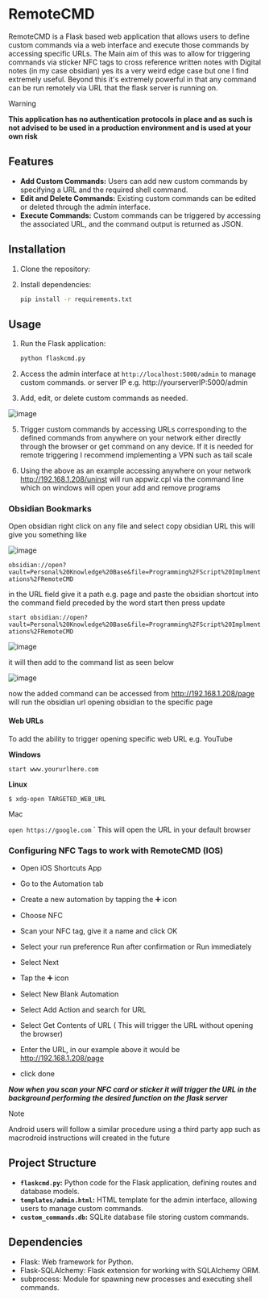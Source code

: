 # RemoteCMD


RemoteCMD is a Flask based web application that allows users to define custom commands via a web interface and execute those commands by accessing specific URLs.
The Main aim of this was to allow for triggering commands via sticker NFC tags to cross reference written notes with Digital notes (in my case obsidian) yes its a very weird edge case but one I find extremely useful. Beyond this it's extremely powerful in that any command can be run remotely via URL that the flask server is running on. 

> [!WARNING]
>
> **This application has no authentication protocols in place and as such is not advised to be used in a production environment and is used at your own risk** 
> 

## Features

- **Add Custom Commands:** Users can add new custom commands by specifying a URL and the required shell command.
- **Edit and Delete Commands:** Existing custom commands can be edited or deleted through the admin interface.
- **Execute Commands:** Custom commands can be triggered by accessing the associated URL, and the command output is returned as JSON.

## Installation

1. Clone the repository:

2. Install dependencies:

   ```bash
   pip install -r requirements.txt
   ```

## Usage

1. Run the Flask application:

   ```bash
   python flaskcmd.py
   ```

2. Access the admin interface at `http://localhost:5000/admin` to manage custom commands. or  server IP e.g. http://yourserverIP:5000/admin

3. Add, edit, or delete custom commands as needed.

![image](https://github.com/syntacticallysound/Remote-CMD/assets/109209434/7ee137f9-2622-419d-9200-191fe3817c8d)


5. Trigger custom commands by accessing URLs corresponding to the defined commands from anywhere on your network either directly through the browser or get command on any device. If it is needed for remote triggering I recommend implementing a VPN such as tail scale 

7. Using the above as an example accessing anywhere on your network http://192.168.1.208/uninst will run appwiz.cpl via the command line which on windows will open your add and remove programs

### Obsidian Bookmarks

Open obsidian right click on any file and select copy obsidian URL this will give you something like 

![image](https://github.com/syntacticallysound/Remote-CMD/assets/109209434/98e2fc92-1e78-4982-a46e-b98e246675d1)


`obsidian://open?vault=Personal%20Knowledge%20Base&file=Programming%2FScript%20Implmentations%2FRemoteCMD`

in the URL field give it a path e.g.  page and paste the obsidian shortcut into the command field preceded by the word start then press update 

`start obsidian://open?vault=Personal%20Knowledge%20Base&file=Programming%2FScript%20Implmentations%2FRemoteCMD`

![image](https://github.com/syntacticallysound/Remote-CMD/assets/109209434/1dcce33a-a338-45e8-9d11-0180284b5965)


it will then add to the command list as seen below

![image](https://github.com/syntacticallysound/Remote-CMD/assets/109209434/4b0151e8-f679-4788-a5be-883d0401a077)


now the added command can be accessed from http://192.168.1.208/page will run the obsidian url opening obsidian to the specific page 

#### Web URLs 

To add the ability to trigger opening specific web URL e.g. YouTube 

**Windows**

`start www.yoururlhere.com`   

**Linux**

`$ xdg-open TARGETED_WEB_URL`

Mac

`open https://google.com`
`
This will open the URL in your default browser

### Configuring NFC Tags to work with RemoteCMD (IOS)


- Open iOS Shortcuts App

- Go to the Automation tab

- Create a new automation by tapping the ➕ icon

- Choose NFC

- Scan your NFC tag,  give it a name and click OK

- Select your run preference Run after confirmation or Run immediately

- Select Next

- Tap the ➕ icon

- Select New Blank Automation

- Select Add Action and search for URL

- Select Get Contents of URL ( This will trigger the URL without opening the browser)

- Enter the URL, in our example above it would be http://192.168.1.208/page

- click done

***Now when you scan your NFC card or sticker it will trigger the URL in the background performing the desired function on the flask server***

> [!NOTE]
> Android users will follow a similar procedure using a third party app such as macrodroid instructions will created in the future 


## Project Structure

- **`flaskcmd.py`:** Python code for the Flask application, defining routes and database models.
- **`templates/admin.html`:** HTML template for the admin interface, allowing users to manage custom commands.
- **`custom_commands.db`:** SQLite database file storing custom commands.

## Dependencies

- Flask: Web framework for Python.
- Flask-SQLAlchemy: Flask extension for working with SQLAlchemy ORM.
- subprocess: Module for spawning new processes and executing shell commands.


